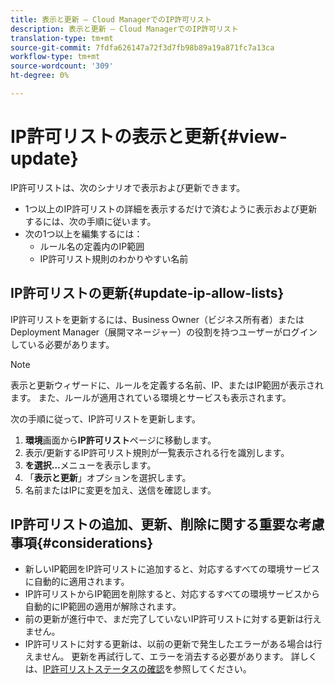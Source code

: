 ```yaml
---
title: 表示と更新 — Cloud ManagerでのIP許可リスト
description: 表示と更新 — Cloud ManagerでのIP許可リスト
translation-type: tm+mt
source-git-commit: 7fdfa626147a72f3d7fb98b89a19a871fc7a13ca
workflow-type: tm+mt
source-wordcount: '309'
ht-degree: 0%

---
```



# IP許可リストの表示と更新{#view-update}

IP許可リストは、次のシナリオで表示および更新できます。

* 1つ以上のIP許可リストの詳細を表示するだけで済むように表示および更新するには、次の手順に従います。
* 次の1つ以上を編集するには：
   * ルール名の定義内のIP範囲
   * IP許可リスト規則のわかりやすい名前

## IP許可リストの更新{#update-ip-allow-lists}


IP許可リストを更新するには、Business Owner（ビジネス所有者）またはDeployment Manager（展開マネージャー）の役割を持つユーザーがログインしている必要があります。

>[!NOTE]
>表示と更新ウィザードに、ルールを定義する名前、IP、またはIP範囲が表示されます。 また、ルールが適用されている環境とサービスも表示されます。

次の手順に従って、IP許可リストを更新します。

1. **環境**&#x200B;画面から&#x200B;**IP許可リスト**&#x200B;ページに移動します。
1. 表示/更新するIP許可リスト規則が一覧表示される行を識別します。
1. **を選択…**&#x200B;メニューを表示します。
1. 「**表示と更新**」オプションを選択します。
1. 名前またはIPに変更を加え、送信を確認します。

## IP許可リストの追加、更新、削除に関する重要な考慮事項{#considerations}

* 新しいIP範囲をIP許可リストに追加すると、対応するすべての環境サービスに自動的に適用されます。
* IP許可リストからIP範囲を削除すると、対応するすべての環境サービスから自動的にIP範囲の適用が解除されます。
* 前の更新が進行中で、まだ完了していないIP許可リストに対する更新は行えません。
* IP許可リストに対する更新は、以前の更新で発生したエラーがある場合は行えません。 更新を再試行して、エラーを消去する必要があります。
詳しくは、[IP許可リストステータスの確認](/help/implementing/cloud-manager/ip-allow-lists/check-ip-allow-list-status.md)を参照してください。